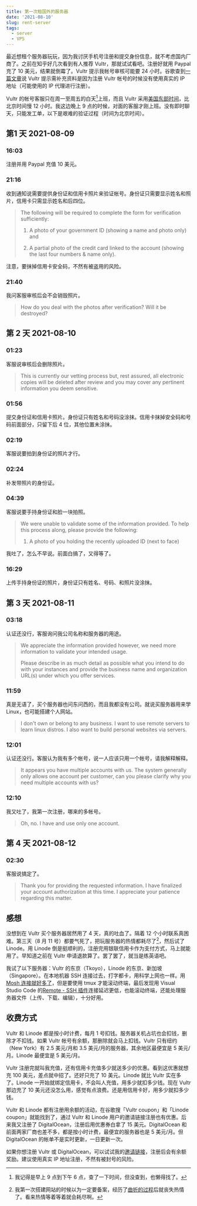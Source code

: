 ```yaml
---
title: 第一次租国外的服务器
date: '2021-08-10'
slug: rent-server
tags:
  - server
  - VPS
---
```


<!--more-->



最近想租个服务器玩玩，因为我讨厌手机号注册和提交身份信息，就不考虑国内厂商了。之前在知乎好几次看到有人推荐 Vultr，那就试试看吧。注册好就用 Paypal 充了 10 美元，结果就倒霉了。Vultr 提示我帐号审核可能要 24 小时。谷歌查到[一篇文章](https://www.vultrblog.com/vultr-account-verification/.html)说 Vultr 提示需补充资料是因为注册 Vultr 帐号的时候没有使用真实的 IP 地址（可能使用的 IP 代理进行注册）。

Vultr 的帐号客服只在周一至周五的白天[^tian]上班，而且 Vultr 采用[美国东部时间](https://zh.wikipedia.org/zh-cn/%E5%8C%97%E7%BE%8E%E4%B8%9C%E9%83%A8%E6%97%B6%E5%8C%BA)，比北京时间慢 12 小时。我这边晚上 9 点的时候，对面的客服才刚上班。没有即时聊天，只能发工单，以下是艰难的验证过程（时间为北京时间）。

[^tian]: 我记得是早上 9 点到下午 6 点，查了一下时间，但没查到，也懒得找了。

## 第1 天 2021-08-09

### 16:03

注册并用 Paypal 充值 10 美元。

### 21:16

收到通知说需要提供身份证和信用卡照片来验证帐号。身份证只需要显示姓名和照片，信用卡只需显示姓名和后四位。

> The following will be required to complete the form for verification sufficiently:
> 
> 1. A photo of your government ID (showing a name and photo only) and
> 
> 2. A partial photo of the credit card linked to the account (showing the last four numbers & name only).

注意，要抹掉信用卡安全码，不然有被盗用的风险。

### 21:40

我问客服审核后会不会销毁照片。

> How do you deal with the photos after verification? Will it be destroyed?

## 第 2 天 2021-08-10

### 01:23

客服说审核后会删除照片。

> This is currently our vetting process but, rest assured, all electronic copies will be deleted after review and you may cover any pertinent information you deem sensitive.

### 01:56

提交身份证和信用卡照片。身份证只有姓名和号码没涂抹。信用卡抹掉安全码和号码前面部分，只留下后 4 位，其他位置未涂抹。

### 02:19

客服说要拍到身份证的照片才行。

### 02:24

补发带照片的身份证。

### 04:39

客服说要手持身份证和脸一块拍照。

> We were unable to validate some of the information provided. To help this process along, please provide the following:
>
> 1. A photo of you holding the recently uploaded ID (next to face)

我吐了，怎么不早说。前面白搞了，又得等了。

### 16:29

上传手持身份证的照片，身份证只有姓名、号码、和照片没涂抹。

## 第 3 天 2021-08-11

### 03:18

认证还没行，客服询问我公司名称和服务器的用途。

> We appreciate the information provided however, we need more information to validate your intended usage.
>
> Please describe in as much detail as possible what you intend to do with your instances and provide the business name and organization URL(s) under which you offer services.

### 11:59

真是无语了，买个服务器也问东问西的，而且我都没有公司。就说买服务器用来学 Linux，也可能搭建个人网站。

> I don't own or belong to any business. I want to use remote servers to learn linux distros. I also want to build personal websites via servers.

### 12:01

认证还没行。客服认为我有多个帐号，说一人应该只用一个帐号，请我解释解释。

> It appears you have multiple accounts with us. The system generally only allows one account per customer, can you please clarify why you need multiple accounts with us?

### 12:10

我又吐了，我第一次注册，哪来的多帐号。

> Oh, no. I have and use only one account.

## 第 4 天 2021-08-12

### 02:30

客服说搞定了。

> Thank you for providing the requested information. I have finalized your account authorization at this time. I appreciate your patience regarding this matter.

## 感想

没想到在 Vultr 买个服务器居然用了 4 天，真的吐血了。隔着 12 个小时联系真困难。第三天（8 月 11 号）都要气死了，把玩服务器的热情都耗尽了[^le]，然后试了 Linode。用 Linode 倒是挺顺利的，注册完用银联信用卡作为支付方式，马上就能用了。早知道之前在 Vultr 申请退款算了。罢了罢了，就当是练英语吧。

[^le]: 我第一次搭建网站的时候以为一定要备案，经历了[曲折的过程](http://disq.us/p/2ev0ji9)后就丧失热情了。看来热情等着等着就会耗尽啊。

我试了以下服务器：Vultr 的东京（Tkoyo），Linode 的东京、新加坡（Singapore）。在本地机器 SSH 连接过去，打字都卡，用科学上网也一样。用 [Mosh 连接就好多了](https://twitter.com/CyrusYip10/status/1425347251560271874)，但是要使用 tmux 才能滚动终端，最后发现用 Visual Studio Code 的[Remote - SSH 插件](https://marketplace.visualstudio.com/items?itemName=ms-vscode-remote.remote-ssh)连接延迟更低，也能滚动终端，还能处理服务器文件（上传、下载、编辑），十分好用。

## 收费方式

Vultr 和 Linode 都是按小时计费，每月 1 号扣钱。服务器关机占坑也会扣钱，删除才不扣钱。如果 Vultr 帐号有余额，那删除就会马上扣钱。Vultr 只有纽约（New York）有 2.5 美元/月和 3.5 美元/月的服务器，其余地区最便宜是 5 美元/月。Linode 最便宜是 5 美元/月。

Vultr 注册完就叫我充值，还有信用卡充值多少就送多少的优惠。看到这优惠就想充 100 美元，差点就中招了。还好只充了 10 美元。Linode 就比 Vultr 实在多了。Linode 一开始就绑定信用卡，不会叫人充值，用多少就扣多少钱。现在 Vultr 那边充了 10 美元还没怎么用，感觉有点浪费。还是用信用卡好，用多少就扣多少钱。

Vultr 和 Linode 都有注册用余额的活动，在谷歌搜「Vultr coupon」和「Linode coupon」就能找到了，通过 Vultr 和 Linode 用户的邀请链接注册也有优惠。后来我又注册了 DigitalOcean，注册后用优惠券白拿了 15 美元。DigitalOcean 和前面两家厂商也差不多，都是按小时计费，最便宜的服务器也是 5 美元/月。但 DigitalOcean 的帐单不是实时更新，一日更新一次。

如果你想注册 Vultr 或 DigitalOcean，可以试试我的[邀请链接](/zh-cn/donate/)，注册后会有余额奖励。建议使用真实 IP 地址注册，不然有被封号的风险。